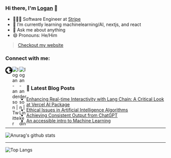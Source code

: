 ### Hi there, I'm [Logan][website] 👋

- 👨🏻‍💻 Software Engineer at [Stripe](https://stripe.com)
- 🌱 I’m currently learning machinelearning/AI, nextjs, and react
- 💬 Ask me about anything
- 😄 Pronouns: He/Him

> [Checkout my website][website]



### Connect with me:

<p>


[<img align="left" alt="logan-anderson" width="22px" src="https://raw.githubusercontent.com/iconic/open-iconic/master/svg/globe.svg" />][website]
[<img align="left" alt="logan-anderson | Twitter" width="22px" src="https://cdn.jsdelivr.net/npm/simple-icons@v3/icons/twitter.svg" />][twitter]
[<img align="left" alt="logan-anderson | LinkedIn" width="22px" src="https://cdn.jsdelivr.net/npm/simple-icons@v3/icons/linkedin.svg" />][linkedin]


</p>
<br />
<br />


<!-- ### Languages and Tools:

<br />
<br /> -->


### 📕 Latest Blog Posts
<!-- BLOG-POST-LIST:START -->
- [Enhancing Real-time Interactivity with Lang Chain: A Critical Look at Vercel AI Package](https://logan.codes/blog/why-im-ditching-vercel-ai)
- [Ethical Issues in Artificial Intelligence Algorithms](https://logan.codes/blog/ethical-issues-in-artificial-intelligence-algorithms)
- [Achieving Consistent Output from ChatGPT](https://logan.codes/blog/achieving-consistent-output-from-chatgpt)
- [An accessible intro to Machine Learning](https://logan.codes/blog/machine-learning)
<!-- BLOG-POST-LIST:END -->

---

![Anurag's github stats](https://github-readme-stats.vercel.app/api?username=logan-anderson&count_private=true&show_icons=true&hide=stars)

---

![Top Langs](https://github-readme-stats.vercel.app/api/top-langs/?username=logan-anderson&layout=compact)


[website]: https://logan.codes
[twitter]: https://twitter.com/logan_anders0n
[linkedin]: https://www.linkedin.com/in/logan-anderson-tech/
[blog]: https://logan.codes
